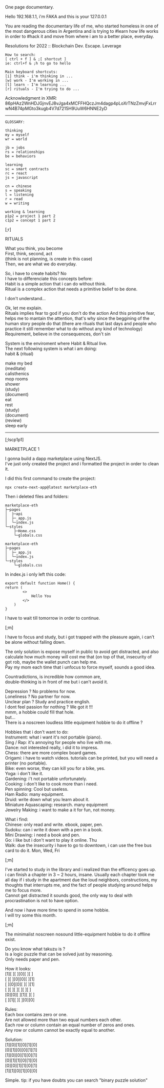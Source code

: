 One page documentary.  
    
Hello 192.168.1.1, i'm FAKA and this is your 127.0.0.1  

You are reading the documentary life of me, who started homeless in one of the most dangerous cities in Argentina and is trying to #learn how life works in order to #hack it and move from where i am to a better place, everyday.  
  
Resolutions for 2022 :: Blockchain Dev. Escape. Leverage  

    How to search:  
    [ ctrl + f ] & ;[ shortcut ]  
    ie: ctrl+f & ;h to go to hello  
    
    Main keyboard shortcuts:  
    [i] think - i'm thinking in ...  
    [w] work - I'm working in ...
    [l] learn - I'm learning ...
    [r] rituals - I'm trying to do ...

Acknowledgment in XMR:  
86pHAz2WnHDJGjnvEJ8vJga4xMCFFHQczJm4dagp4pLoXrTNzZmvjFxLrrwN4B74pMGto3kugb4V7d7215H9UuW6HNNE2yD
  

  ---  

    GLOSSARY:  
    
    thinking
    my = myself
    wr = world  

    jb = jobs
    rs = relationships
    be = behaviors

    learning
    sc = smart contracts  
    rc = react
    js = javascript  

    cn = chinese  
    s = speaking  
    l = listening  
    r = read  
    w = writing  

    working & learning
    p1p2 = project 1 part 2 
    c1p2 = concept 1 part 2  
      
[;r]  

RITUALS  

What you think, you become  
First, think, second, act  
(think is not planning, is create in this case)    
Then, we are what we do everyday.  

So, i have to create habits? No  
I have to differenciate this concepts before:  
Habit is a simple action that i can do without think.  
Ritual is a complex action that needs a primitive belief to be done.  

I don't understand...  

Ok, let me explain.  
Rituals implies fear to god if you don't do the action And this primitive fear, helps me to mantain the attention, that's why since the beggining of the human story people do that (there are rituals that last days and people who practice it still remember what to do without any kind of technology)  
Requirement, believe in the consequences, don't sin

System is the enviroment where Habit & Ritual live.  
The next following system is what i am doing:  
habit & (ritual)  

make my bed  
(meditate)  
calisthenics  
mop rooms  
shower  
(study)  
(document)  
eat  
rest  
(study)  
(document)  
(review)  
sleep early  

---

[;lscp1p1]  

MARKETPLACE 1  
  
I gonna build a dapp marketplace using NextJS.  
I've just only created the project and i formatted the project in order to clean it.  
  
I did this first command to create the project:  
  
    npx create-next-app@latest marketplace-eth
    
Then i deleted files and folders:  

    marketplace-eth
    ├─pages
    │  ├─api
    │  ├─_app.js
    │  └─index.js
    └─styles
        ├─Home.css
        └─globals.css

    marketplace-eth
    ├─pages
    │  ├─_app.js
    │  └─index.js
    └─styles
        └─globals.css

In index.js i only left this code:

    export default function Home() {
    return (
            <>
                Hello You
            </>
        )
    }

I have to wait till tomorrow in order to continue.


[;m]

I have to focus and study, but i got trapped with the pleasure again, i can't be alone without falling down.  

The only solution is expose myself in public to avoid get distracted, and also calculate how much money will cost me that (on top of that, insecurity of got rob, maybe the wallet punch can help me.  
Pay my mom each time that i unfocus to force myself, sounds a good idea.  

Countradictions, is incredible how common are,  
double-thinking is in front of me but i can't avoid it.  

Depression ? No problems for now.  
Loneliness ? No partner for now.  
Unclear plan ? Study and practice english.  
I dont feel passion for nothing ? We got it !!!  
mmm, a hobbie could fill that hole.  
but...  
There is a noscreen loudless little equipment 
hobbie to do it offline ?  

Hobbies that i don't want to do:  
Instrument: what i want it's not portable (piano).  
Sing / Rap: it's annoying for people who live with me.  
Dance: not interested really, i did it to impress.  
Chess: there are more complex board games.  
Origami: i have to watch videos. tutorials can be printed, but you will need a printer (no portable).  
Bike: even worse, they can kill you for a bike, yes.  
Yoga: i don't like it.  
Gardening: i't not portable unfortunately.  
Cooking: i don't like to cook more than i need.  
Pen spinning: Cool but useless.  
Ham Radio: many equipment.  
Druid: write down what you learn about it.  
Miniature Aquascaping: research. many equipment  
Jewelry Making: i want to make a it for fun, not money.  

What i find:  
Chinese: only read and write. ebook, paper, pen.  
Sudoku: can i write it down with a pen in a book.  
Mini Drawing: i need a book and pen.  
Go: i like but i don't want to play it online. Thu  
Walk: due the insecurity i have to go to downtown, i can use the free bus card to do it. Mon, Wed, Fri  


[;m]

I've started to study in the library and i realized than the efficency goes up.  
i can finish a chapter in 3 ~ 2 hours, insane. Usually each chapter took me all day if i study in the apartment due the loud neighbors, constructions, my thoughts that interrupts me, and the fact of people studying around helps me to focus more.  
Cannot get distracted it sounds good, the only way to deal with procrastination is not to have option.  

And now i have more time to spend in some hobbie.  
I will try some this month.  

[;m]

The minimalist noscreen nosound little-equipment hobbie to do it offline exist.  

Do you know what takuzu is ?  
Is a logic puzzle that can be solved just by reasoning.  
Only needs paper and pen.  

How it looks:  
[1][ ][ ][0][ ][ ]  
[ ][ ][0][0][ ][1]  
[ ][0][0][ ][ ][1]  
[ ][ ][ ][ ][ ][ ]  
[0][0][ ][1][ ][ ]  
[ ][1][ ][ ][0][0]  

Rules:  
Each box contains zero or one.  
Are not allowed more than two equal numbers each other.  
Each row or column contain an equal number of zeros and ones.  
Any row or column cannot be exactly equal to another.  

Solution:  
[1][0][1][0][1][0]  
[0][1][0][0][1][1]  
[1][0][0][1][0][1]  
[0][1][1][0][1][0]  
[0][0][1][1][0][1]  
[1][1][0][1][0][0]  

Simple.
tip: if you have doubts you can search "binary puzzle solution"  
